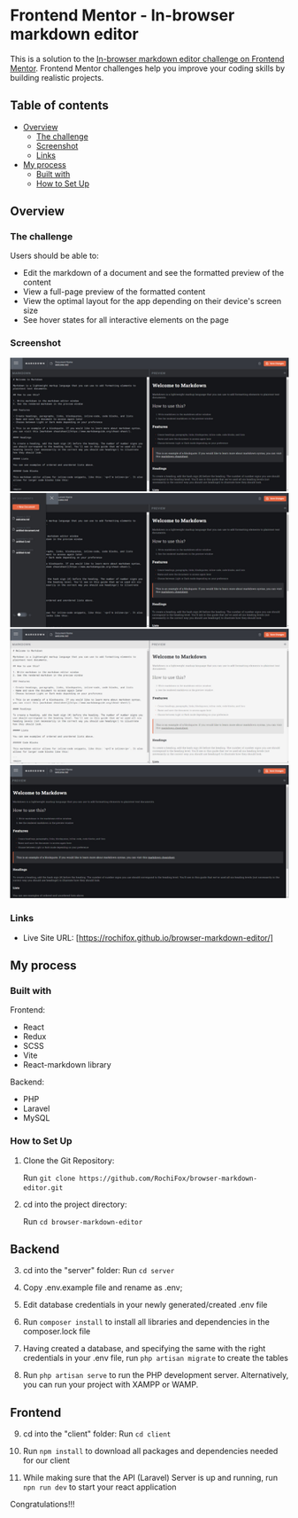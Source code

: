 # Frontend Mentor - In-browser markdown editor

This is a solution to the [In-browser markdown editor challenge on Frontend Mentor](https://www.frontendmentor.io/challenges/inbrowser-markdown-editor-r16TrrQX9). Frontend Mentor challenges help you improve your coding skills by building realistic projects.

## Table of contents

- [Overview](#overview)
  - [The challenge](#the-challenge)
  - [Screenshot](#screenshot)
  - [Links](#links)
- [My process](#my-process)
  - [Built with](#built-with)
  - [How to Set Up](#how-to-set-up)

## Overview

### The challenge

Users should be able to:

- Edit the markdown of a document and see the formatted preview of the content
- View a full-page preview of the formatted content
- View the optimal layout for the app depending on their device's screen size
- See hover states for all interactive elements on the page

### Screenshot

![](./public/screenshot-first.png)
![](./public/screenshot-second.png)
![](./public/screenshot-third.png)
![](./public/screenshot-fourth.png)

### Links

- Live Site URL: [https://rochifox.github.io/browser-markdown-editor/]

## My process

### Built with

Frontend:

- React
- Redux
- SCSS
- Vite
- React-markdown library

Backend: 
- PHP
- Laravel
- MySQL

### How to Set Up

1. Clone the Git Repository:

   Run ```git clone https://github.com/RochiFox/browser-markdown-editor.git```

2. cd into the project directory:

   Run ```cd browser-markdown-editor```

## Backend

3. cd into the "server" folder: 
   Run ```cd server```

4. Copy .env.example file and rename as .env;

5. Edit database credentials in your newly generated/created .env file

6. Run ```composer install``` to install all libraries and dependencies in the composer.lock file 

7. Having created a database, and specifying the same with the right credentials in your .env file, run ```php artisan migrate``` to create the tables

8. Run ```php artisan serve``` to run the PHP development server. Alternatively, you can run your project with XAMPP or WAMP.

## Frontend

9. cd into the "client" folder:
   Run ```cd client```

10. Run ```npm install``` to download all packages and dependencies needed for our client

11. While making sure that the API (Laravel) Server is up and running, run ```npn run dev``` to start your react application

Congratulations!!!